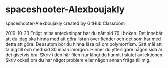 # spaceshooter-Alexboujakly
spaceshooter-Alexboujakly created by GitHub Classroom

2019-10-23
Enligt mina anteckningar har du nått sid 76 i boken.
Det innebär att du idag ska hinna med att göra listan över fiender och det som har med detta att göra.
Dessutom bör du hinna läsa på om polymorfism. Sätt mål att ta dig till och med sid 80 innan imorgon. Hinner du ytterligare någon sida är det givetvis bra.
Skriv i den här filen hur långt du hunnit i slutet av lektionen. Skriv också om du har något problem eller någon annan fråga till mig. 
